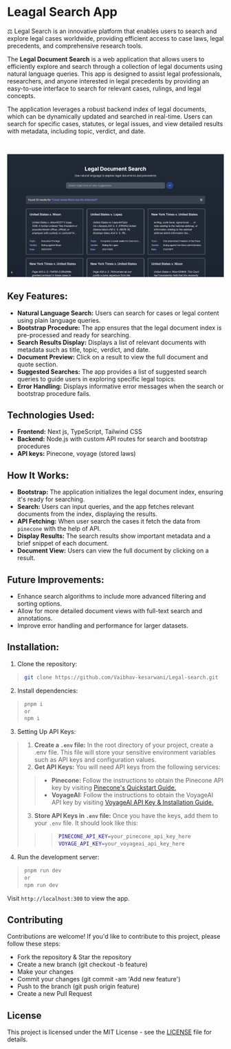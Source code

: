 # Leagal Search App

⚖️ Legal Search is an innovative platform that enables users to search and explore legal cases worldwide, providing efficient access to case laws, legal precedents, and comprehensive research tools.

The **Legal Document Search** is a web application that allows users to efficiently explore and search through a collection of legal documents using natural language queries. This app is designed to assist legal professionals, researchers, and anyone interested in legal precedents by providing an easy-to-use interface to search for relevant cases, rulings, and legal concepts.

The application leverages a robust backend index of legal documents, which can be dynamically updated and searched in real-time. Users can search for specific cases, statutes, or legal issues, and view detailed results with metadata, including topic, verdict, and date.

<br />

![alt text](public/Readme_image/front.png)

## Key Features:
- **Natural Language Search:** Users can search for cases or legal content using plain language queries.
- **Bootstrap Procedure:** The app ensures that the legal document index is pre-processed and ready for searching.
- **Search Results Display:** Displays a list of relevant documents with metadata such as title, topic, verdict, and date.
- **Document Preview:** Click on a result to view the full document and quote section.
- **Suggested Searches:** The app provides a list of suggested search queries to guide users in exploring specific legal topics.
- **Error Handling:** Displays informative error messages when the search or bootstrap procedure fails.

## Technologies Used:
- **Frontend:** Next js, TypeScript, Tailwind CSS
- **Backend:** Node.js with custom API routes for search and bootstrap procedures
- **API keys:** Pinecone, voyage (stored laws)

## How It Works:
- **Bootstrap:** The application initializes the legal document index, ensuring it's ready for searching.
- **Search:** Users can input queries, and the app fetches relevant documents from the index, displaying the results.
- **API Fetching:** When user  search the cases it fetch the data from `pinecone` with the help of API.
- **Display Results:** The search results show important metadata and a brief snippet of each document.
- **Document View:** Users can view the full document by clicking on a result.

## Future Improvements:
- Enhance search algorithms to include more advanced filtering and sorting options.
- Allow for more detailed document views with full-text search and annotations.
- Improve error handling and performance for larger datasets.

## Installation:
1. Clone the repository:
>```bash
>git clone https://github.com/Vaibhav-kesarwani/Legal-search.git
>```
2. Install dependencies:
>```bash
>pnpm i
>or
>npm i
>```

3. Setting Up API Keys:
>1. **Create a `.env` file:** In the root directory of your project, create a .env file. This file will store your sensitive environment variables such as API keys and configuration values.
>2. **Get API Keys:** You will need API keys from the following services:
>> - **Pinecone:** Follow the instructions to obtain the Pinecone API key by visiting [Pinecone's Quickstart Guide.](https://docs.pinecone.io/guides/get-started/quickstart)
>> - **VoyageAI:** Follow the instructions to obtain the VoyageAI API key by visiting [VoyageAI API Key & Installation Guide.](https://docs.voyageai.com/docs/api-key-and-installation)
>3. **Store API Keys in `.env` file:** Once you have the keys, add them to your `.env` file. It should look like this:
>>>```bash
>>>PINECONE_API_KEY=your_pinecone_api_key_here
>>>VOYAGE_API_KEY=your_voyageai_api_key_here
>>>```

4. Run the development server:
>```bash
>pnpm run dev
>or
>npm run dev
>```

Visit `http://localhost:300` to view the app.

## Contributing
Contributions are welcome! If you'd like to contribute to this project, please follow these steps:

- Fork the repository & Star the repository
- Create a new branch (git checkout -b feature)
- Make your changes
- Commit your changes (git commit -am 'Add new feature')
- Push to the branch (git push origin feature)
- Create a new Pull Request

## License
This project is licensed under the MIT License - see the [LICENSE](https://github.com/Vaibhav-kesarwani/Legal-search/blob/main/LICENSE) file for details.